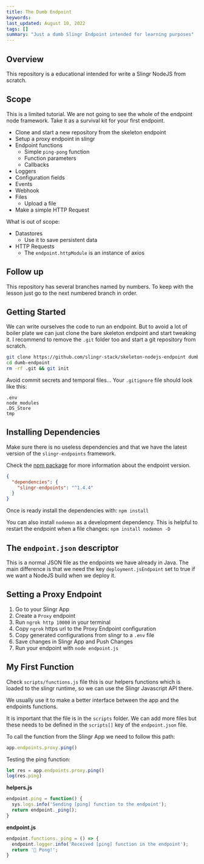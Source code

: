 ```yaml
---
title: The Dumb Endpoint
keywords: 
last_updated: August 10, 2022
tags: []
summary: "Just a dumb Slingr Endpoint intended for learning purposes"
---
```


## Overview

This repository is a educational intended for write a Slingr NodeJS from
scratch.

## Scope

This is a limited tutorial. We are not going to see the whole of the
endpoint node framework. Take it as a survival kit for your first
endpoint.

- Clone and start a new repository from the skeleton endpoint
- Setup a proxy endpoint in slingr
- Endpoint functions
  - Simple `ping-pong` function
  - Function parameters
  - Callbacks
- Loggers
- Configuration fields
- Events
- Webhook
- Files
  - Upload a file
- Make a simple HTTP Request

What is out of scope:

- Datastores
  - Use it to save persistent data
- HTTP Requests
  - The `endpoint.httpModule` is an instance of axios

## Follow up

This repository has several branches named by numbers. To keep with the
lesson just go to the next numbered branch in order.

## Getting Started

We can write ourselves the code to run an endpoint. But to avoid a lot
of boiler plate we can just clone the bare skeleton endpoint and start
tweaking it. I recommend to remove the `.git` folder too and start a git
repository from scratch.

```bash
git clone https://github.com/slingr-stack/skeleton-nodejs-endpoint dumb-endpoint
cd dumb-endpoint
rm -rf .git && git init
```

Avoid commit secrets and temporal files... Your `.gitignore` file should
look like this:

```
.env
node_modules
.DS_Store
tmp
```

## Installing Dependencies

Make sure there is no useless dependencies and that we have the latest
version of the `slingr-endpoints` framework.

Check the [npm package](https://www.npmjs.com/package/slingr-endpoints)
for more information about the endpoint version.

```json
{
  "dependencies": {
    "slingr-endpoints": "^1.4.4"
  }
}
```

Once is ready install the dependencies with: `npm install`

You can also install `nodemon` as a development dependency. This is
helpful to restart the endpoint when a file changes: `npm install
nodemon -D`

## The `endpoint.json` descriptor

This is a normal JSON file as the endpoints we have already in Java. The
main difference is that we need the key `deployment.jsEndpoint` set to
true if we want a NodeJS build when we deploy it.

## Setting a Proxy Endpoint

1. Go to your Slingr App
1. Create a `Proxy` endpoint
1. Run `ngrok http 10000` in your terminal
1. Copy `ngrok` https url to the Proxy Endpoint configuration
1. Copy generated configurations from slingr to a `.env` file
1. Save changes in Slingr App and Push Changes
1. Run your endpoint with `node endpoint.js`

## My First Function

Check `scripts/functions.js` file this is our helpers functions which is
loaded to the slingr runtime, so we can use the Slingr Javascript API
there.

We usually use it to make a better interface between the app and the
endpoints functions.

It is important that the file is in the `scripts` folder. We can add
more files but these needs to be defined in the `scripts[]` key of the
`endpoint.json` file.

To call the function from the Slingr App we need to follow this path:

```js
app.endpoints.proxy.ping()
```

Testing the ping function:

```js
let res = app.endpoints.proxy.ping()
log(res.ping)
```

**helpers.js**

```js
endpoint.ping = function() {
  sys.logs.info('Sending [ping] function to the endpoint');
  return endpoint._ping();
}
```

**endpoint.js**

```js
endpoint.functions._ping = () => {
  endpoint.logger.info('Received [ping] function in the endpoint');
  return '🏓 Pong!';
}
```
